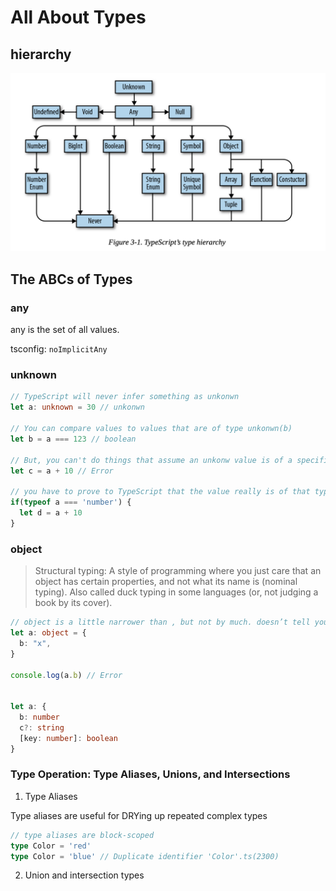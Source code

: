 # All About Types

## hierarchy

![](../images/hierarchy.png)

## The ABCs of Types

### any

any is the set of all values.

tsconfig: `noImplicitAny`

### unknown

```ts
// TypeScript will never infer something as unkonwn 
let a: unknown = 30 // unkonwn

// You can compare values to values that are of type unkonwn(b)
let b = a === 123 // boolean

// But, you can't do things that assume an unkonw value is of a specific type
let c = a + 10 // Error

// you have to prove to TypeScript that the value really is of that type first.
if(typeof a === 'number') {
  let d = a + 10
}
```

### object 

> Structural typing: A style of programming where you just care that an object has certain properties, and not what its name is (nominal typing). Also called duck typing in some languages (or, not judging a book by its cover).

```ts
// object is a little narrower than , but not by much. doesn’t tell you a lot about the value it describes, just that the value is a JavaScript object
let a: object = {
  b: "x",
}

console.log(a.b) // Error


let a: {
  b: number
  c?: string
  [key: number]: boolean
}

```

### Type Operation: Type Aliases, Unions, and Intersections
1. Type Aliases
  
Type aliases are useful for DRYing up repeated complex types

```ts
// type aliases are block-scoped
type Color = 'red'
type Color = 'blue' // Duplicate identifier 'Color'.ts(2300)

```

2. Union and intersection types